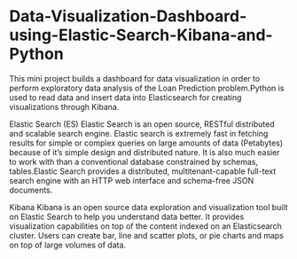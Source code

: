 # Data-Visualization-Dashboard-using-Elastic-Search-Kibana-and-Python

This mini project builds a dashboard for data visualization in order to perform exploratory data analysis of the Loan Prediction problem.Python is used to read data and insert data into Elasticsearch for creating visualizations through Kibana.

Elastic Search (ES)
Elastic Search is an open source, RESTful distributed and scalable search engine. Elastic search is extremely fast in fetching results for simple or complex queries on large amounts of data (Petabytes) because of it’s simple design and distributed nature. It is also much easier to work with than a conventional database constrained by schemas, tables.Elastic Search provides a distributed, multitenant-capable full-text search engine with an HTTP web interface and schema-free JSON documents.

Kibana
Kibana is an open source data exploration and visualization tool built on Elastic Search to help you understand data better. It provides visualization capabilities on top of the content indexed on an Elasticsearch cluster. Users can create bar, line and scatter plots, or pie charts and maps on top of large volumes of data.
